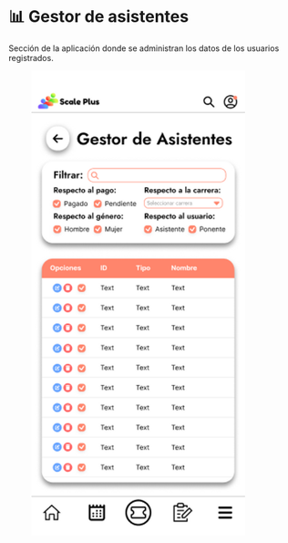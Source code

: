 # 📊 Gestor de asistentes

Sección de la aplicación donde se administran los datos de los usuarios registrados.

<figure><img src="../.gitbook/assets/Tabla que muestra los diferentes datos de los asistentes registrados_.png" alt="" width="375"><figcaption></figcaption></figure>
